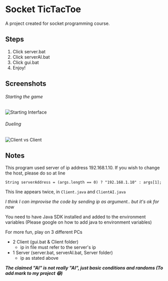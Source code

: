 # Socket TicTacToe
A project created for socket programming course.

## Steps

1. Click server.bat
2. Click serverAI.bat
3. Click gui.bat
4. Enjoy!

## Screenshots

###### Starting the game
![Starting Interface](https://user-images.githubusercontent.com/47978774/116708014-e0e93080-aa01-11eb-8358-7eaf4b28800a.jpg)

###### Dueling
![Client vs Client](https://user-images.githubusercontent.com/47978774/116708047-e9416b80-aa01-11eb-84cb-f3900e842087.jpg)


## Notes

This program used server of ip address 192.168.1.10. If you wish to change the host, please do so at line 

```String serverAddress = (args.length == 0) ? "192.168.1.10" : args[1];```

This line appears twice, in `Client.java` and `ClientAI.java`

*I think I can improvise the code by sending ip as argument.. but it's ok for now*

You need to have Java SDK installed and added to the environment variables (Please google on how to add java to environment variables)

For more fun, play on 3 different PCs
- 2 Client (gui.bat & Client folder)
  - ip in file must refer to the server's ip
- 1 Server (server.bat, serverAI.bat, Server folder)
  - ip as stated above

***The claimed "AI" is not really "AI", just basic conditions and randoms (To add mark to my project 😆)***

